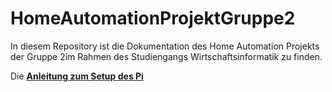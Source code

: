 # HomeAutomationProjektGruppe2
In diesem Repository ist die Dokumentation des Home Automation Projekts der Gruppe 2im Rahmen des Studiengangs Wirtschaftsinformatik zu finden.


Die **[Anleitung zum Setup des Pi](https://github.com/doenisf/HomeAutomationProjektGruppe2/blob/main/01_Setup%20Raspberry%20Pi/01_Raspberry%20Pi%20Imager%20und%20Setup.md)**
